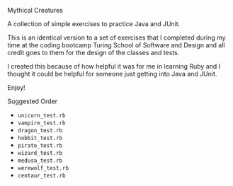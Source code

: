 Mythical Creatures

A collection of simple exercises to practice Java and JUnit.

This is an identical version to a set of exercises that I completed
during my time at the coding bootcamp Turing School of Software and
Design and all credit goes to them for the design of the classes
and tests.

I created this because of how helpful it was for me in learning Ruby
and I thought it could be helpful for someone just getting into
Java and JUnit. 

Enjoy!

Suggested Order

* `unicorn_test.rb`
* `vampire_test.rb`
* `dragon_test.rb`
* `hobbit_test.rb`
* `pirate_test.rb`
* `wizard_test.rb`
* `medusa_test.rb`
* `werewolf_test.rb`
* `centaur_test.rb`
